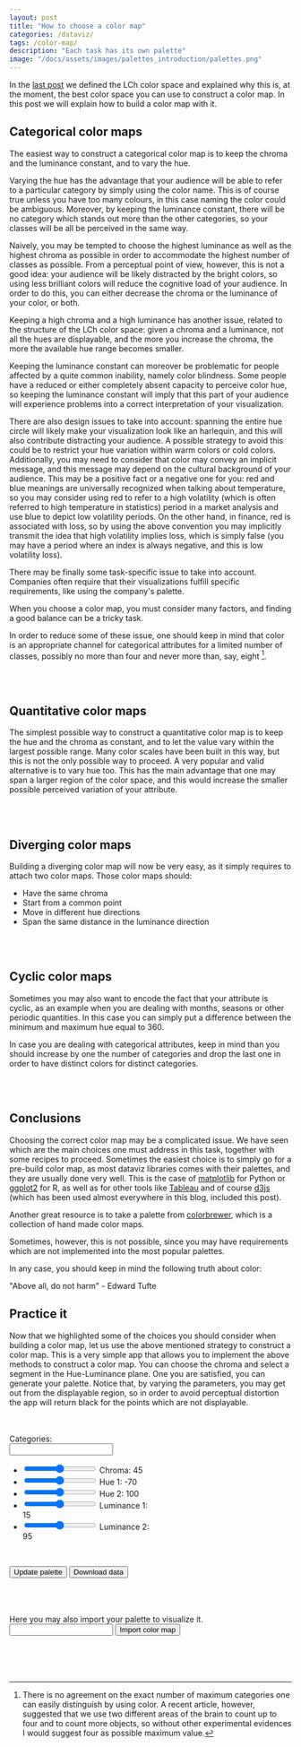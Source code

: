 ```yaml
---
layout: post
title: "How to choose a color map"
categories: /dataviz/
tags: /color-map/
description: "Each task has its own palette"
image: "/docs/assets/images/palettes_introduction/palettes.png"
---
```


<script src="https://d3js.org/d3.v5.js"></script>

In the [last post](/color-introduction/) we defined the LCh color space and 
explained why this is, at the moment, the best color space you can use to construct
a color map.
In this post we will explain how to build a color map with it.

## Categorical color maps

The easiest way to construct a categorical color map is to keep
the chroma and the luminance constant, and to vary the hue.

Varying the hue has the advantage that your audience will be able to
refer to a particular category by simply using the color name.
This is of course true unless you have too many colours, in this case naming the color
could be ambiguous.
Moreover, by keeping the luminance constant, there will be no category
which stands out more than the other categories, so your classes
will be all be perceived in the same way.

Naively, you may be tempted to choose the highest luminance
as well as the highest chroma 
as possible in order to accommodate the highest number of classes as possible.
From a perceptual point of view, however, this is not a good idea:
your audience will be likely distracted by the bright colors, so using
less brilliant colors will reduce the cognitive load of your audience.
In order to do this, you can either decrease the chroma or the luminance
of your color, or both.

Keeping a high chroma and a high luminance has another issue, related to the structure of the LCh color space:
given a chroma and a luminance, not all the hues are displayable,
and the more you increase the chroma, the more the available hue range becomes smaller.

Keeping the luminance constant can moreover be problematic for people affected by a quite common inability,
namely color blindness. Some people have a reduced or either completely absent
capacity to perceive color hue, so keeping the luminance constant will
imply that this part of your audience will experience problems into a correct 
interpretation of your visualization.

There are also design issues to take into account:
spanning the entire hue circle will likely make your visualization look
like an harlequin, and this will also contribute distracting your audience.
A possible strategy to avoid this could be to restrict your hue variation
within warm colors or cold colors.
Additionally, you may need to consider that color may convey an implicit message,
and this message may depend on the cultural background of your audience.
This may be a positive fact or a negative one for you: red and blue meanings are universally
recognized when talking about temperature, so you may consider using
red to refer to a high volatility (which is often referred to high temperature
in statistics) period in a market analysis and use blue to depict low volatility periods.
On the other hand, in finance, red is associated with loss, so by using the above
convention you may implicitly transmit the idea that high volatility
implies loss, which is simply false (you may have a period where an
index is always negative, and this is low volatility loss).

There may be finally some task-specific issue to take into account.
Companies often require that their visualizations fulfill specific
requirements, like using the company's palette.

<div class="emphbox">
When you choose a color map, you must consider many factors, and finding 
a good balance can be a tricky task.
</div>

In order to reduce some of these issue, one should keep in mind that color
is an appropriate channel for categorical attributes for a limited number
of classes, possibly no more than four and never more than, say, eight [^1].

<script src="https://d3js.org/d3.v5.js"></script>

<br>
<div id="categorical_example"> </div>
<br>

<script>
var catWidth = 950
var catHeight = 150

catPalette = d3.select('#categorical_example')

var svg = catPalette.append("svg")
        .attr("id", 'myid')
        .attr("width", catWidth)
        .attr("height", catHeight)

for(let i=0; i<5; i++){
col = d3.hcl(80+i*80, 40, 70)
svg.append('rect').attr('x', 140*i).attr('y', 50)
.attr('height', 100).attr('width', 140)
.attr('fill', col.rgb().toString())
}

svg.append('text').attr('x', 0).attr('y', 32)
.text('An example of fixed-chroma and fixed-luminance categorical color map')
</script>

[^1]: There is no agreement on the exact number of maximum categories one can easily distinguish by using color. A recent article, however, suggested that we use two different areas of the brain to count up to four and to count more objects, so without other experimental evidences I would suggest four as possible maximum value.


## Quantitative color maps

The simplest possible way to construct a quantitative color map is to keep the hue and the chroma as constant, and to let the value vary within the largest possible range.
Many color scales have been built in this way, but this is not the only possible way to proceed.
A very popular and valid alternative is to vary hue too.
This has the main advantage that one may span a larger region of the color space, and this would increase the smaller possible perceived variation
of your attribute.

<br>
<div id="quantitative_example"> </div>
<br>

<script>
var catWidth = 950
var catHeight = 150

quanPalette = d3.select('#quantitative_example')

var svg1 = quanPalette.append("svg")
        .attr("id", 'myid')
        .attr("width", catWidth)
        .attr("height", catHeight)

for(let i=0; i<100; i++){
col = d3.hcl(-175+2.2*i, 45, 91-i*0.69)
        if(!col.displayable()){col = d3.color("black")}
svg1.append('rect').attr('x', 7*i).attr('y', 50)
.attr('height', 100).attr('width', 7)
.attr('fill', col.rgb().toString())
}

svg1.append('text').attr('x', 0).attr('y', 32)
.text('An example of fixed-chroma quantitative color map')
</script>

## Diverging color maps
Building a diverging color map will now be very easy, as
it simply requires to attach two color maps.
Those color maps should:

- Have the same chroma
- Start from a common point
- Move in different hue directions
- Span the same distance in the luminance direction


<br>
<div id="diverging_example"> </div>
<br>

<script>
var catWidth = 950
var catHeight = 150

divPalette = d3.select('#diverging_example')

var svg2 = divPalette.append("svg")
        .attr("id", 'myid')
        .attr("width", catWidth)
        .attr("height", catHeight)

for(let i=0; i<50; i++){
col = d3.hcl(-175-2.5*i, 27, 90-1.5*i)
         if(!col.displayable()){col = d3.color("black")}
svg2.append('rect').attr('x', 7*(50-i)).attr('y', 50)
.attr('height', 100).attr('width', 7)
.attr('fill', col.rgb().toString())

col1 = d3.hcl(-175+2.5*i, 27, 90-1.5*i)
         if(!col1.displayable()){col1 = d3.color("black")}
svg2.append('rect').attr('x', 7*(50+i)).attr('y', 50)
.attr('height', 100).attr('width', 7)
.attr('fill', col1.rgb().toString())

// col1 = d3.hcl(-175-2.2*i, 20, 90-i)
//         if(!col.displayable()){col1 = d3.color("black")}
// svg2.append('rect').attr('x', 50*6+6*i).attr('y', 50)
// .attr('height', 100).attr('width', 150)
// .attr('fill', col1.rgb().toString())
}

svg2.append('text').attr('x', 0).attr('y', 32)
.text('An example of fixed-chroma diverging color map')
</script>

## Cyclic color maps

Sometimes you may also want to encode the fact that your attribute is cyclic, as an example when you are
dealing with months, seasons or other periodic quantities.
In this case you can simply put a difference between the minimum and maximum hue equal to 360.

In case you are dealing with categorical attributes, keep in mind than you should
increase by one the number of categories and drop the last one in order to 
have distinct colors for distinct categories.

<br>
<div id="cyclic_example"> </div>
<br>

<script>
var catWidth = 950
var catHeight = 150

cclPalette = d3.select('#cyclic_example')

var svg3 = cclPalette.append("svg")
        .attr("id", 'myid')
        .attr("width", catWidth)
        .attr("height", catHeight)

for(let i=0; i<12; i++){
col = d3.hcl(220+i*30, 30, 75)
         if(!col.displayable()){col = d3.color("black")}
svg3.append('rect').attr('x', 60*i).attr('y', 50)
.attr('height', 100).attr('width', 60)
.attr('fill', col.rgb().toString())
}

svg3.append('text').attr('x', 0).attr('y', 32)
.text('An example of fixed-chroma and fixed-luminance cyclic color map')
</script>

## Conclusions

Choosing the correct color map may be a complicated issue.
We have seen which are the main choices one must address in this task,
together with some recipes to proceed.
Sometimes the easiest choice is to simply go for a pre-build color map,
as most dataviz libraries comes with their palettes, and they are
usually done very well.
This is the case of [matplotlib](https://matplotlib.org/stable/users/explain/colors/colormaps.html) for Python or [ggplot2](http://www.cookbook-r.com/Graphs/Colors_(ggplot2)/) for R, as well as
for other tools like [Tableau](https://help.tableau.com/current/pro/desktop/it-it/formatting_create_custom_colors.htm) and of course [d3js](https://observablehq.com/@d3/color-schemes) (which has been used almost everywhere in this blog, included this post).

Another great resource is to take a palette from [colorbrewer](https://colorbrewer2.org/#type=sequential&scheme=BuGn&n=3), which is a collection of hand made color maps.

Sometimes, however, this is not possible, since you
may have requirements which are not implemented into the most popular
palettes.

In any case, you should keep in mind the following truth about color:

<div class="emphbox">
"Above all, do not harm" - Edward Tufte
</div>


## Practice it 

Now that we highlighted some of the choices you should consider when building a
color map, let us use the above mentioned strategy to construct a color map.
This is a very simple app that allows you to implement the above methods
to construct a color map.
You can choose the chroma and select a segment in the Hue-Luminance plane.
One you are satisfied, you can generate your palette.
Notice that, by varying the parameters, you may get out from the displayable
region, so in order to avoid perceptual distortion the app will return black
for the points which are not displayable.


<br>

<div class='row' style="display:flex">
<div class='column' style="flex:50%;">

<div>

<br>
Categories: <input type='text' id='CategoricalNumClasses' />
<ul>
<li>
<input type='range' id='CategoricalChroma' min="0" max="120" onchange="updateChroma(this.value)" /> Chroma: <span id="chromaInput">45</span> 
</li>
<li> <input type='range' id='CategoricalminHue' min="-360" max="360" onchange="updateMinHue(this.value)" /> Hue 1: <span id="minHueInput">-70</span> 
</li>
<li><input type='range' id='CategoricalmaxHue' min="-360" max="360"  onchange="updateMaxHue(this.value)" /> Hue 2: <span id="maxHueInput">100</span>
</li>
<li><input type='range' id='CategoricalValueMin' min="0" max="100" onchange="updateMinValue(this.value)" /> Luminance 1: <span id="minValueInput" >15</span>
</li>
<li><input type='range' id='CategoricalValueMax' min="0" max="100" onchange="updateMaxValue(this.value)" /> Luminance 2: <span id="maxValueInput">95</span>
</li>
</ul>
</div>
<div>
<br>

 <button onclick="drawPalette()">Update palette</button> 
<button onclick='createFile()'>Download data</button>
</div>

<br>

 <div id="catPalette"></div>
 </div>
<div class='column' style="flex:50%;">
 <div id="catSurface"></div>
 </div>
 </div>

<br>
<br>
<div>
Here you may also import your palette to visualize it.
</div>
<div>
 <input type="text" id="inputPalette"/>
 <button onclick="drawExternalPalette()">Import color map</button> 

<br>
<br>

<br>
 <div id="externalPalette">
 </div>

<br>
<br>


<script src="/docs/assets/javascript/palettes_introduction/categorical_cmap.js">
</script>
